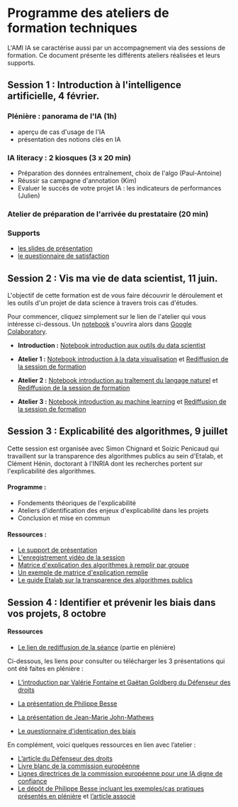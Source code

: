 # Programme des ateliers de formation techniques

L'AMI IA se caractérise aussi par un accompagnement via des sessions de formation. Ce document présente les différents ateliers réalisées et leurs supports.

## Session 1 : Introduction à l'intelligence artificielle, 4 février.

### Plénière : panorama de l'IA (1h)

- aperçu de cas d'usage de l'IA
- présentation des notions clés en IA 

### IA literacy : 2 kiosques (3 x 20 min) 

- Préparation des données entraînement, choix de l'algo (Paul-Antoine)
- Réussir sa campagne d'annotation (Kim)
- Evaluer le succès de votre projet IA : les indicateurs de performances (Julien)

### Atelier de préparation de l'arrivée du prestataire (20 min)

### Supports

- [les slides de présentation](https://speakerdeck.com/etalabia/pleniere-ami-a-2-4-fevrier-2020-matin)
- [le questionnaire de satisfaction](https://framaforms.org/questionnaire-satisfaction-pleniere-ami-ia-du-4-fevrier-1580823697)


## Session 2 : Vis ma vie de data scientist, 11 juin.

L'objectif de cette formation est de vous faire découvrir le déroulement et les outils d'un projet de data science à travers trois cas d'études.

Pour commencer, cliquez simplement sur le lien de l'atelier qui vous intéresse ci-dessous. Un [notebook](https://fr.wikipedia.org/wiki/Notebook_(programmation)) s'ouvrira alors dans [Google Colaboratory](https://colab.research.google.com/).

- **Introduction :** [Notebook introduction aux outils du data scientist](https://colab.research.google.com/github/etalab-ia/ami-ia/blob/master/notebooks/ami_ia_introduction_jupyter_notebook.ipynb) 

- **Atelier 1 :** [Notebook introduction à la data visualisation](https://colab.research.google.com/github/etalab-ia/ami-ia/blob/master/notebooks/ami_ia_dataviz_rr.ipynb) et [Rediffusion de la session de formation](https://www.dailymotion.com/video/x84hvdo)

- **Atelier 2 :** [Notebook introduction au traîtement du langage naturel](https://colab.research.google.com/github/etalab-ia/ami-ia/blob/master/notebooks/ami_ia_NLP_cada.ipynb) et [Rediffusion de la session de formation](https://minio.lab.sspcloud.fr/strainel/spyrales_conf8_nlp_cada.mp4)

- **Atelier 3 :** [Notebook introduction au machine learning](https://colab.research.google.com/github/etalab-ia/ami-ia/blob/master/notebooks/intro-ML.ipynb) et [Rediffusion de la session de formation](https://www.dailymotion.com/video/x84hv9p)

## Session 3 : Explicabilité des algorithmes, 9 juillet 

Cette session est organisée avec Simon Chignard et Soizic Penicaud qui travaillent sur la transparence des algorithmes publics au sein d'Etalab, et Clément Hénin, doctorant à l'INRIA dont les recherches portent sur l'explicabilité des algorithmes. 

#### Programme : 
- Fondements théoriques de l'explicabilité
- Ateliers d'identification des enjeux d'explicabilité dans les projets 
- Conclusion et mise en commun 

#### Ressources : 
- [Le support de présentation](https://github.com/etalab-ia/ami-ia/blob/master/images/AMI_IA_2_Atelier_%233_9juillet2020.pdf)
- [L'enregistrement vidéo de la session](https://visio.incubateur.net/playback/presentation/2.0/playback.html?meetingId=227cbb7905fce775cffaaa01d64d65a8c89bff85-1594295133544)
- [Matrice d'explication des algorithmes à remplir par groupe](./images/matrice_explication.docx)
- [Un exemple de matrice d'explication remplie](./images/matrice_explication_exemple_score_coeur.docx)
- [Le guide Etalab sur la transparence des algorithmes publics](https://guides.etalab.gouv.fr/algorithmes/)



## Session 4 : Identifier et prévenir les biais dans vos projets, 8 octobre 

#### Ressources

 
 - [Le lien de rediffusion de la séance](https://visio.incubateur.net/playback/presentation/2.0/playback.html?meetingId=227cbb7905fce775cffaaa01d64d65a8c89bff85-1602156756613) (partie en plénière)

Ci-dessous, les liens pour consulter ou télécharger les 3 présentations qui ont été faites en plénière :
  
- [L’introduction par Valérie Fontaine et Gaëtan Goldberg du Défenseur des droits](https://speakerdeck.com/etalabia/20200810-atelierbiaisami-ia-ddd)
 
- [La présentation de Philippe Besse](https://speakerdeck.com/etalabia/20200810-atelierbiaisami-ia-ph-besse)
 
- [La présentation de Jean-Marie John-Mathews](https://speakerdeck.com/etalabia/20200810-atelierbiaisami-ia-john-mathews)

- [Le questionnaire d'identication des biais](https://github.com/etalab-ia/ami-ia/blob/master/images/questionnaire%20biais%20AMI%20IA.docx)
 
En complément, voici quelques ressources en lien avec l’atelier :
- [L’article du Défenseur des droits](https://www.defenseurdesdroits.fr/sites/default/files/atoms/files/synth-algos-num-05.06.20.pdf)
- [Livre blanc de la commission européenne](https://ec.europa.eu/info/sites/info/files/commission-white-paper-artificial-intelligence-feb2020_fr.pdf)
- [Lignes directrices de la commission européenne pour une IA digne de confiance](https://op.europa.eu/fr/publication-detail/-/publication/d3988569-0434-11ea-8c1f-01aa75ed71a1/prodSystem-cellar/language-fr/format-PDF)
- [Le dépôt de Philippe Besse incluant les exemples/cas pratiques présentés en plénière](https://github.com/wikistat/Fair-ML-4-Ethical-AI) et [l’article associé](https://hal.archives-ouvertes.fr/hal-02616963)

 

